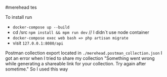 #merehead tes

To install run
* ``docker-compose up --build `` 
* cd /src ``npm install && mpm run dev`` // I didn`t use node container
* ``docker-compose exec web bash => php artisan migrate``
* visit ``127.0.0.1:8080/api``

Postman collection export located in ```./merehead.postman_collection.json```
I got an error when I tried to share my collection "Something went wrong while generating a shareable link for your collection. Try again after sometime." So I used this way